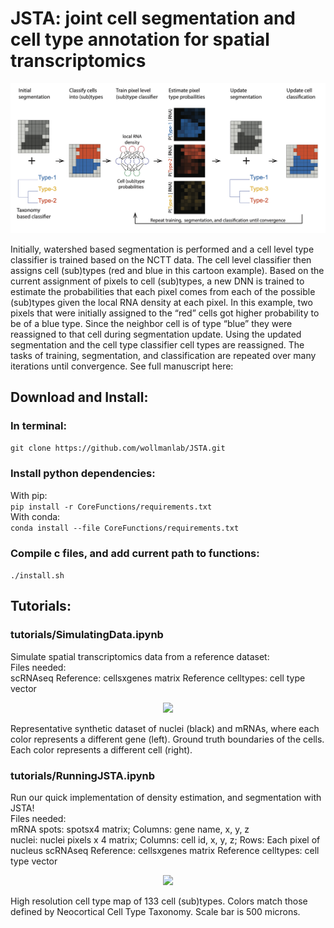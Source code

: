 # JSTA: joint cell segmentation and cell type annotation for spatial transcriptomics
<p align="center">
  <img src=/images/JSTAOverview.png>
</p>
Initially, watershed based segmentation is performed and a cell level type classifier is trained based on the NCTT data. The cell level classifier then assigns cell (sub)types (red and blue in this cartoon example). Based on the current assignment of pixels to cell (sub)types, a new DNN is trained to estimate the probabilities that each pixel comes from each of the possible (sub)types given the local RNA density at each pixel. In this example, two pixels that were initially assigned to the “red” cells got higher probability to be of a blue type. Since the neighbor cell is of type “blue” they were reassigned to that cell during segmentation update. Using the updated segmentation and the cell type classifier cell types are reassigned. The tasks of training, segmentation, and classification are repeated over many iterations until convergence. See full manuscript here:  

## Download and Install:  
### In terminal:
  ```git clone https://github.com/wollmanlab/JSTA.git```  
### Install python dependencies:  
  With pip:  
      ``` pip install -r CoreFunctions/requirements.txt ```  
  With conda:  
      ```conda install --file CoreFunctions/requirements.txt```  
### Compile c files, and add current path to functions:  
  ```./install.sh```   
  
## Tutorials:
### tutorials/SimulatingData.ipynb
Simulate spatial transcriptomics data from a reference dataset:  
  Files needed:  
    scRNAseq Reference: cellsxgenes matrix
    Reference celltypes: cell type vector 
<p align="center">
  <img width="750", src=/images/SimulatedData.png>
</p>
Representative synthetic dataset of nuclei (black) and mRNAs, where each color represents a different gene (left). Ground truth boundaries of the cells. Each color represents a different cell (right). 

### tutorials/RunningJSTA.ipynb  
Run our quick implementation of density estimation, and segmentation with JSTA!  
Files needed:  
  mRNA spots: spotsx4 matrix; Columns: gene name, x, y, z  
  nuclei: nuclei pixels x 4 matrix; Columns: cell id, x, y, z; Rows: Each pixel of nucleus 
  scRNAseq Reference: cellsxgenes matrix
  Reference celltypes: cell type vector 
<p align="center">
  <img src=/images/SegmentedHippocampus.png>
</p>  
High resolution cell type map of 133 cell (sub)types. Colors match those defined by Neocortical Cell Type Taxonomy. Scale bar is 500 microns.

